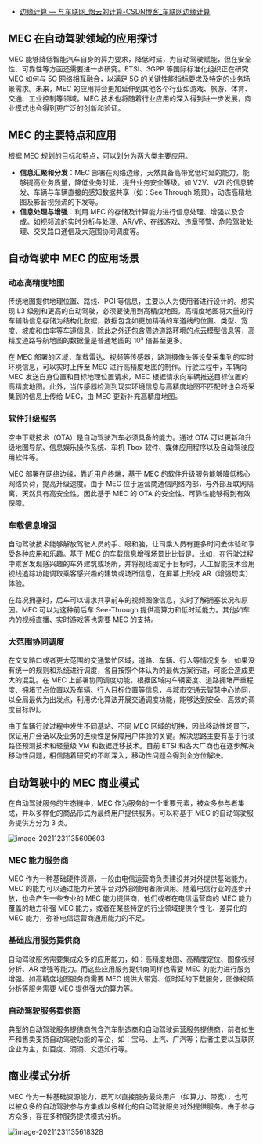 - [边缘计算 — 与车联网_烟云的计算-CSDN博客_车联网边缘计算](https://blog.csdn.net/Jmilk/article/details/118371632?utm_medium=distribute.pc_relevant.none-task-blog-2~default~baidujs_baidulandingword~default-0.no_search_link&spm=1001.2101.3001.4242.1&utm_relevant_index=3)

## MEC 在自动驾驶领域的应用探讨

MEC 能够降低智能汽车自身的算力要求，降低时延，为自动驾驶赋能，但在安全性、可靠性等方面还需要进一步研究。ETSI、3GPP 等国际标准化组织正在研究 MEC 如何与 5G 网络相互融合，以满足 5G 的关键性能指标要求及特定的业务场景需求。未来，MEC 的应用将会更加延伸到其他各个行业如游戏、旅游、体育、交通、工业控制等领域。MEC 技术也将随着行业应用的深入得到进一步发展，商业模式也会得到更广泛的创新和验证。

## MEC 的主要特点和应用

根据 MEC 规划的目标和特点，可以划分为两大类主要应用。

- **信息汇聚和分发**：MEC 部署在网络边缘，天然具备高带宽低时延的能力，能够提高业务质量，降低业务时延，提升业务安全等级。如 V2V、V2I 的信息转发、车辆与车辆直接的感知数据共享（如：See Through 场景），动态高精地图及影音视频流的下发等。
- **信息处理与增强**：利用 MEC 的存储及计算能力进行信息处理、增强以及合成。如视频流的实时分析与处理、AR/VR、在线游戏、违章预警、危险驾驶处理、交叉路口通信及大范围协同调度等。

## 自动驾驶中 MEC 的应用场景

### 动态高精度地图

传统地图提供地理位置、路线、POI 等信息，主要以人为使用者进行设计的。想实现 L3 级别和更高的自动驾驶，必须要使用到高精度地图。高精度地图将大量的行车辅助信息存储为结构化数据，数据包含如更加精确的车道线的位置、类型、宽度、坡度和曲率等车道信息，除此之外还包含周边道路环境的点云模型信息等，高精度道路导航地图的数据量是普通地图的 10³ 倍甚至更多。

在 MEC 部署的区域，车载雷达、视频等传感器，路测摄像头等设备采集到的实时环境信息，可以实时上传至 MEC 进行高精度地图的制作。行驶过程中，车辆向 MEC 发送自身位置和目标地理位置请求，MEC 根据请求向车辆推送目标位置的高精度地图。此外，当传感器检测到现实环境信息与高精度地图不匹配时也会将采集到的信息上传给 MEC，由 MEC 更新补充高精度地图。

### 软件升级服务

空中下载技术（OTA）是自动驾驶汽车必须具备的能力。通过 OTA 可以更新和升级地图导航、信息娱乐操作系统、车机 Tbox 软件、媒体应用程序以及自动驾驶应用软件等。

MEC 部署在网络边缘，靠近用户终端，基于 MEC 的软件升级服务能够降低核心网络负荷，提高升级速度。由于 MEC 位于运营商通信网络内部，与外部互联网隔离，天然具有高安全性，因此基于 MEC 的 OTA 的安全性、可靠性能够得到有效保障。

### 车载信息增强

自动驾驶技术能够解放驾驶人员的手、眼和脑，让司乘人员有更多时间去体验和享受各种应用和乐趣。基于 MEC 的车载信息增强场景比比皆是。比如，在行驶过程中乘客发现感兴趣的车外建筑或场所，并将视线固定于目标时，人工智能技术会用视线追踪功能调取乘客感兴趣的建筑或场所信息，在屏幕上形成 AR（增强现实）体验。

在路况拥塞时，后车可以请求共享前车的视频图像信息，实时了解拥塞状况和原因。MEC 可以为这种前后车 See-Through 提供高算力和低时延能力。其他如车内的视频直播、实时游戏等也需要 MEC 的支持。

### 大范围协同调度

在交叉路口或者更大范围的交通繁忙区域，道路、车辆、行人等情况复杂，如果没有统一的规则和系统进行调度，各自按照个体认为的最优方案行进，可能会造成更大的混乱。在 MEC 上部署协同调度功能，根据区域内车辆密度、道路拥堵严重程度、拥堵节点位置以及车辆、行人目标位置等信息，与城市交通云智慧中心协同，以全局最优为出发点，利用优化算法开展交通调度功能，能够达到安全、高效的调度目标[9]。

由于车辆行驶过程中发生不同基站、不同 MEC 区域的切换，因此移动性场景下，保证用户会话以及业务的连续性是保障用户体验的关键。解决思路主要有基于行驶路径预测技术和轻量级 VM 和数据迁移技术。目前 ETSI 和各大厂商也在逐步解决移动性问题，相信随着研究的不断深入，移动性问题会得到全方位解决。

## 自动驾驶中的 MEC 商业模式

在自动驾驶服务的生态链中，MEC 作为服务的一个重要元素，被众多参与者集成，并以多样化的商品形式为最终用户提供服务。可以将基于 MEC 的自动驾驶服务提供方分为 3 类。

![image-20211231135609603](https://gitee.com/er-huomeng/l-img/raw/master/l-img/image-20211231135609603.png)

### MEC 能力服务商

MEC 作为一种基础硬件资源，一般由电信运营商负责建设并对外提供基础能力。MEC 的能力可以通过能力开放平台对外部使用者所调用。随着电信行业的逐步开放，也会产生一些专业的 MEC 能力提供商，他们或者在电信运营商的 MEC 能力覆盖的地方补强 MEC 能力，或者在某些特定的行业领域提供个性化、差异化的 MEC 能力，弥补电信运营商通用能力的不足。

### 基础应用服务提供商

自动驾驶服务需要集成众多的应用能力，如：高精度地图、高精度定位、图像视频分析、AR 增强等能力。而这些应用服务提供商同样也需要 MEC 的能力进行服务增强。如高精度地图服务商需要 MEC 提供大带宽、低时延的下载服务，图像视频分析等服务需要 MEC 提供强大的算力等。

### 自动驾驶服务提供商

典型的自动驾驶服务提供商包含汽车制造商和自动驾驶运营服务提供商，前者如生产和售卖支持自动驾驶功能的车企，如：宝马、上汽、广汽等；后者主要以互联网企业为主，如百度、滴滴、文远知行等。

## 商业模式分析

MEC 作为一种基础资源能力，既可以直接服务最终用户（如算力、带宽），也可以被众多的自动驾驶参与方集成以多样化的自动驾驶服务对外提供服务。由于参与方众多，存在多种服务提供模式分析。

![image-20211231135618328](https://gitee.com/er-huomeng/l-img/raw/master/l-img/image-20211231135618328.png)